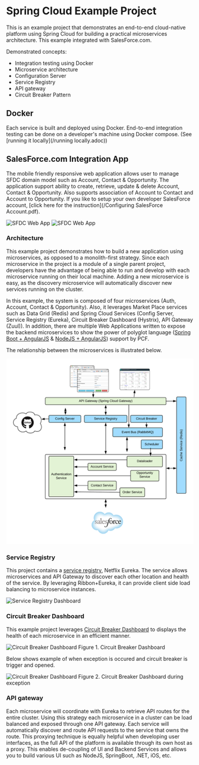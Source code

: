 # Spring Cloud Example Project

This is an example project that demonstrates an end-to-end cloud-native platform using Spring Cloud for building a practical microservices architecture. This example integrated with SalesForce.com.

Demonstrated concepts:

* Integration testing using Docker
* Microservice architecture
* Configuration Server
* Service Registry
* API gateway
* Circuit Breaker Pattern

## Docker

Each service is built and deployed using Docker. End-to-end integration testing can be done on a developer's machine using Docker compose.
(See [running it locally](/running locally.adoc))

## SalesForce.com Integration App

The mobile friendly responsive web application allows user to manage SFDC domain model such as Account, Contact & Opportunity. The application support ability to create, retrieve, update & delete Account, Contact & Opportunity. Also supports association of Account to Contact and Account to Opportunity. If you like to setup your own developer SalesForce account, [click here for the instruction](/Configuring SalesForce Account.pdf).

![SFDC Web App](/document/main-app-screen02.png)
![SFDC Web App](/document/main-app-screen01.png)

### Architecture

This example project demonstrates how to build a new application using microservices, as opposed to a monolith-first strategy. Since each microservice in the project is a module of a single parent project, developers have the advantage of being able to run and develop with each microservice running on their local machine. Adding a new microservice is easy, as the discovery microservice will automatically discover new services running on the cluster.

In this example, the system is composed of four microservices (Auth, Account, Contact & Opportunity). Also, it leverages Market Place services such as Data Grid (Redis) and Spring Cloud Services (Config Server, Service Registry (Eureka), Circuit Breaker Dashboard (Hystrix), API Gateway (Zuul)). In addition, there are multiple Web Applications written to expose the backend microservices to show the power of polyglot language ([Spring Boot + AngularJS](/sfdcwebapp) & [NodeJS + AngularJS](/sfdc-web-app)) support by PCF.

The relationship between the microservices is illustrated below.

![SFDC Web App Architecture](/document/architecture-new.png)

### Service Registry

This project contains a [service registry](http://projects.spring.io/spring-cloud/spring-cloud.html#_spring_cloud_netflix), Netflix Eureka. The service allows microservices and API Gateway to discover each other location and health of the service. By leveraging Ribbon+Eureka, it can provide client side load balancing to microservice instances.

![Service Registry Dashboard](/document/service-discovery.png)

### Circuit Breaker Dashboard

This example project leverages [Circuit Breaker Dashboard](http://projects.spring.io/spring-cloud/spring-cloud.html#_circuit_breaker_hystrix_dashboard) to displays the health of each microservice in an efficient manner.

![Circuit Breaker Dashboard](/document/hystrix-monitor-01.png)
Figure 1. Circuit Breaker Dashboard

Below shows example of when exception is occured and circuit breaker is trigger and opened.

![Circuit Breaker Dashboard](/document/hystrix-monitor-02.png)
Figure 2. Circuit Breaker Dashboard during exception


### API gateway

Each microservice will coordinate with Eureka to retrieve API routes for the entire cluster. Using this strategy each microservice in a cluster can be load balanced and exposed through one API gateway. Each service will automatically discover and route API requests to the service that owns the route. This proxying technique is equally helpful when developing user interfaces, as the full API of the platform is available through its own host as a proxy. This enables de-coupling of UI and Backend Services and allows you to build various UI such as NodeJS, SpringBoot, .NET, iOS, etc.
